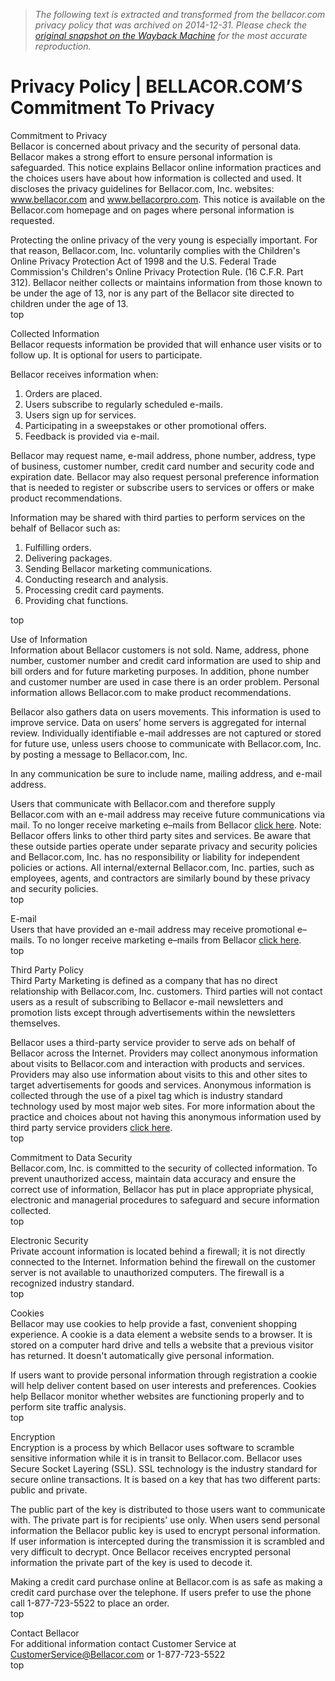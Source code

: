 > *The following text is extracted and transformed from the bellacor.com privacy policy that was archived on 2014-12-31. Please check the [original snapshot on the Wayback Machine](https://web.archive.org/web/20141231020110id_/http%3A//www.bellacor.com/privacyPolicy.htm) for the most accurate reproduction.*

# Privacy Policy | BELLACOR.COM’S Commitment To Privacy

  
Commitment to Privacy  
Bellacor is concerned about privacy and the security of personal data. Bellacor makes a strong effort to ensure personal information is safeguarded. This notice explains Bellacor online information practices and the choices users have about how information is collected and used. It discloses the privacy guidelines for Bellacor.com, Inc. websites: www.bellacor.com and www.bellacorpro.com. This notice is available on the Bellacor.com homepage and on pages where personal information is requested. 

Protecting the online privacy of the very young is especially important. For that reason, Bellacor.com, Inc. voluntarily complies with the Children's Online Privacy Protection Act of 1998 and the U.S. Federal Trade Commission's Children's Online Privacy Protection Rule. (16 C.F.R. Part 312). Bellacor neither collects or maintains information from those known to be under the age of 13, nor is any part of the Bellacor site directed to children under the age of 13.   
top

  
Collected Information  
Bellacor requests information be provided that will enhance user visits or to follow up. It is optional for users to participate. 

Bellacor receives information when: 

  1. Orders are placed.
  2. Users subscribe to regularly scheduled e-mails.
  3. Users sign up for services.
  4. Participating in a sweepstakes or other promotional offers.
  5. Feedback is provided via e-mail.



Bellacor may request name, e-mail address, phone number, address, type of business, customer number, credit card number and security code and expiration date. Bellacor may also request personal preference information that is needed to register or subscribe users to services or offers or make product recommendations. 

Information may be shared with third parties to perform services on the behalf of Bellacor such as: 

  1. Fulfilling orders.
  2. Delivering packages.
  3. Sending Bellacor marketing communications.
  4. Conducting research and analysis.
  5. Processing credit card payments.
  6. Providing chat functions.



top

  
Use of Information  
Information about Bellacor customers is not sold. Name, address, phone number, customer number and credit card information are used to ship and bill orders and for future marketing purposes. In addition, phone number and customer number are used in case there is an order problem. Personal information allows Bellacor.com to make product recommendations. 

Bellacor also gathers data on users movements. This information is used to improve service. Data on users’ home servers is aggregated for internal review. Individually identifiable e-mail addresses are not captured or stored for future use, unless users choose to communicate with Bellacor.com, Inc. by posting a message to Bellacor.com, Inc. 

In any communication be sure to include name, mailing address, and e-mail address. 

Users that communicate with Bellacor.com and therefore supply Bellacor.com with an e-mail address may receive future communications via mail. To no longer receive marketing e–mails from Bellacor [click here](http://www.bellacor.com/unsubscribe.cfm). Note: Bellacor offers links to other third party sites and services. Be aware that these outside parties operate under separate privacy and security policies and Bellacor.com, Inc. has no responsibility or liability for independent policies or actions. All internal/external Bellacor.com, Inc. parties, such as employees, agents, and contractors are similarly bound by these privacy and security policies.   
top

  
E-mail  
Users that have provided an e-mail address may receive promotional e–mails. To no longer receive marketing e–mails from Bellacor [click here](http://www.bellacor.com/unsubscribe.cfm).   
top

  
Third Party Policy  
Third Party Marketing is defined as a company that has no direct relationship with Bellacor.com, Inc. customers. Third parties will not contact users as a result of subscribing to Bellacor e-mail newsletters and promotion lists except through advertisements within the newsletters themselves. 

Bellacor uses a third-party service provider to serve ads on behalf of Bellacor across the Internet. Providers may collect anonymous information about visits to Bellacor.com and interaction with products and services. Providers may also use information about visits to this and other sites to target advertisements for goods and services. Anonymous information is collected through the use of a pixel tag which is industry standard technology used by most major web sites. For more information about the practice and choices about not having this anonymous information used by third party service providers [click here](http://www.networkadvertising.org/choices/).   
top

  
Commitment to Data Security  
Bellacor.com, Inc. is committed to the security of collected information. To prevent unauthorized access, maintain data accuracy and ensure the correct use of information, Bellacor has put in place appropriate physical, electronic and managerial procedures to safeguard and secure information collected.   
top

  
Electronic Security  
Private account information is located behind a firewall; it is not directly connected to the Internet. Information behind the firewall on the customer server is not available to unauthorized computers. The firewall is a recognized industry standard.   
top

  
Cookies  
Bellacor may use cookies to help provide a fast, convenient shopping experience. A cookie is a data element a website sends to a browser. It is stored on a computer hard drive and tells a website that a previous visitor has returned. It doesn't automatically give personal information. 

If users want to provide personal information through registration a cookie will help deliver content based on user interests and preferences. Cookies help Bellacor monitor whether websites are functioning properly and to perform site traffic analysis.   
top

  
Encryption  
Encryption is a process by which Bellacor uses software to scramble sensitive information while it is in transit to Bellacor.com. Bellacor uses Secure Socket Layering (SSL). SSL technology is the industry standard for secure online transactions. It is based on a key that has two different parts: public and private. 

The public part of the key is distributed to those users want to communicate with. The private part is for recipients' use only. When users send personal information the Bellacor public key is used to encrypt personal information. If user information is intercepted during the transmission it is scrambled and very difficult to decrypt. Once Bellacor receives encrypted personal information the private part of the key is used to decode it. 

Making a credit card purchase online at Bellacor.com is as safe as making a credit card purchase over the telephone. If users prefer to use the phone call 1-877-723-5522 to place an order.   
top

  
Contact Bellacor  
For additional information contact Customer Service at [CustomerService@Bellacor.com](mailto:customerservice@bellacor.com) or 1-877-723-5522   
top
